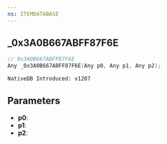```yaml
---
ns: ITEMDATABASE
---
```

## _0x3A0B667ABFF87F6E

```c
// 0x3A0B667ABFF87F6E
Any _0x3A0B667ABFF87F6E(Any p0, Any p1, Any p2);
```

```
NativeDB Introduced: v1207
```

## Parameters
* **p0**:
* **p1**:
* **p2**:
